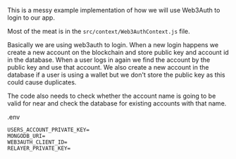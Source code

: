 This is a messy example implementation of how we will use Web3Auth to login to our app.

Most of the meat is in the `src/context/Web3AuthContext.js` file.

Basically we are using web3auth to login. When a new login happens we create a new account on the blockchain and store public key and account id in the database. When a user logs in again we find the account by the public key and use that account. We also create a new account in the database if a user is using a wallet but we don't store the public key as this could cause duplicates.

The code also needs to check whether the account name is going to be valid for near and check the database for existing accounts with that name.

.env

```env
USERS_ACCOUNT_PRIVATE_KEY=
MONGODB_URI=
WEB3AUTH_CLIENT_ID=
RELAYER_PRIVATE_KEY=
```
